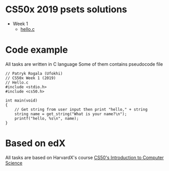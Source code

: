 # CS50x 2019 psets solutions

- Week 1
  - [hello.c](https://github.com/Ufokhi/cs50x2019/blob/master/pset1/hello.c)


# Code example
All tasks are written in C language
Some of them contains pseudocode file

```
// Patryk Rogala (Ufokhi)
// CS50x Week 1 (2019)
// Hello.c
#include <stdio.h>
#include <cs50.h>

int main(void)
{
    // Get string from user input then print "hello," + string
    string name = get_string("What is your name?\n");
    printf("hello, %s\n", name);
}

```
# Based on edX
All tasks are based on HarvardX's course [CS50's Introduction to Computer Science](https://courses.edx.org/courses/course-v1:HarvardX+CS50+X/course/)
